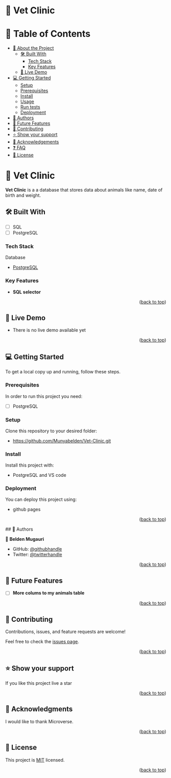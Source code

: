 # 📖 Vet Clinic <a name="about-project"></a>

# 📗 Table of Contents

- [📖 About the Project](#about-project)
  - [🛠 Built With](#built-with)
    - [Tech Stack](#tech-stack)
    - [Key Features](#key-features)
  - [🚀 Live Demo](#live-demo)
- [💻 Getting Started](#getting-started)
  - [Setup](#setup)
  - [Prerequisites](#prerequisites)
  - [Install](#install)
  - [Usage](#usage)
  - [Run tests](#run-tests)
  - [Deployment](#triangular_flag_on_post-deployment)
- [👥 Authors](#authors)
- [🔭 Future Features](#future-features)
- [🤝 Contributing](#contributing)
- [⭐️ Show your support](#support)
- [🙏 Acknowledgements](#acknowledgements)
- [❓ FAQ](#faq)
- [📝 License](#license)

# 📖 Vet Clinic <a name="about-project"></a>

**Vet Clinic** is a a database that stores data about animals like name, date of birth and weight.

## 🛠 Built With <a name="built-with"></a>

- [ ] SQL
- [ ] PostgreSQL 

### Tech Stack <a name="tech-stack"></a>

<summary>Database</summary>
  <ul>
    <li><a href="https://www.postgresql.org/">PostgreSQL</a></li>
  </ul>
</details>

### Key Features <a name="key-features"></a>

- **SQL selector**

<p align="right">(<a href="#readme-top">back to top</a>)</p>

## 🚀 Live Demo <a name="live-demo"></a>


- There is no live demo available yet

<p align="right">(<a href="#readme-top">back to top</a>)</p>

## 💻 Getting Started <a name="getting-started"></a>

To get a local copy up and running, follow these steps.

### Prerequisites

In order to run this project you need:

- [ ] PostgreSQL

### Setup

Clone this repository to your desired folder:

- https://github.com/Munyabelden/Vet-Clinic.git

### Install

Install this project with:

- PostgreSQL and VS code

### Deployment

You can deploy this project using:

- github pages

<p align="right">(<a href="#readme-top">back to top</a>)</p>
## 👥 Authors <a name="authors"></a>

👤 **Belden Mugauri**

- GitHub: [@githubhandle](https://github.com/Munyabelden/)
- Twitter: [@twitterhandle](https://twitter.com/munyaradzi045)

<p align="right">(<a href="#readme-top">back to top</a>)</p>

## 🔭 Future Features <a name="future-features"></a>

- [ ] **More colums to my animals table**

<p align="right">(<a href="#readme-top">back to top</a>)</p>

## 🤝 Contributing <a name="contributing"></a>

Contributions, issues, and feature requests are welcome!

Feel free to check the [issues page](https://github.com/Munyabelden/Vet-Clinic/issues).

<p align="right">(<a href="#readme-top">back to top</a>)</p>

## ⭐️ Show your support <a name="support"></a>

If you like this project live a star

<p align="right">(<a href="#readme-top">back to top</a>)</p>

## 🙏 Acknowledgments <a name="acknowledgements"></a>

I would like to thank Microverse.

<p align="right">(<a href="#readme-top">back to top</a>)</p>

## 📝 License <a name="license"></a>

This project is [MIT](https://github.com/Munyabelden/Vet-Clinic/blob/develop/LICENSE) licensed.

<p align="right">(<a href="#readme-top">back to top</a>)</p>
